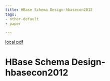 ```yaml
---
title: HBase Schema Design-hbasecon2012
tags:
- other-default
- paper

---
```


[local pdf](../../../pdfs/HBase%20Schema%20Design-hbasecon2012.pdf)

# HBase Schema Design-hbasecon2012
